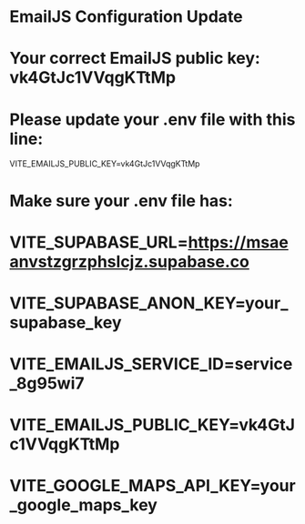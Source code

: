 # EmailJS Configuration Update
# Your correct EmailJS public key: vk4GtJc1VVqgKTtMp

# Please update your .env file with this line:
VITE_EMAILJS_PUBLIC_KEY=vk4GtJc1VVqgKTtMp

# Make sure your .env file has:
# VITE_SUPABASE_URL=https://msaeanvstzgrzphslcjz.supabase.co
# VITE_SUPABASE_ANON_KEY=your_supabase_key
# VITE_EMAILJS_SERVICE_ID=service_8g95wi7
# VITE_EMAILJS_PUBLIC_KEY=vk4GtJc1VVqgKTtMp
# VITE_GOOGLE_MAPS_API_KEY=your_google_maps_key


